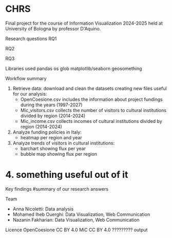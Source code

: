 # CHRS
Final project for the course of Information Visualization 2024-2025 held at University of Bologna by professor D'Aquino.

Research questions
RQ1

RQ2

RQ3

Libraries used
pandas
os
glob
matplotlib/seaborn
geosomething

Workflow summary
1. Retrieve data: download and clean the datasets creating new files useful for our analysis:
    - OpenCoesione.csv includes the information about project fundings during the years (1997-2027)
    - Mic_visitors.csv collects the number of visitors to cultural institutions divided by region (2014-2024)
    - Mic_income.csv collects incomes of cultural institutions divided by region (2014-2024)
2. Analyze funding policies in Italy:
    - heatmap per region and year
3. Analyze trends of visitors in cultural institutions:
    - barchart showing flux per year
    - bubble map showing flux per region
# 4. something useful out of it

Key findings
#summary of our research answers

Team
- Anna Nicoletti: Data analysis
- Mohamed Iheb Ouerghi: Data Visualization, Web Communication
- Nazanin Fakharian: Data Visualization, Web Communication

Licence
OpenCoesione CC BY 4.0
MiC CC BY 4.0 ?????????
output 
